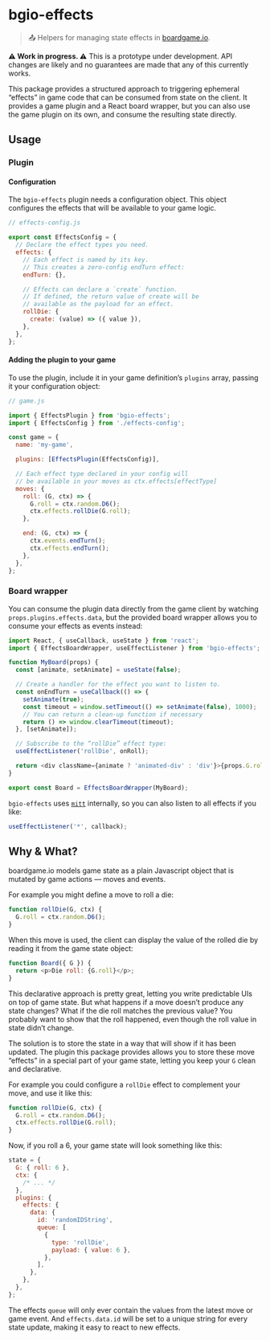 # bgio-effects

> 📤 Helpers for managing state effects in [boardgame.io][bgio].

**⚠️ Work in progress. ⚠️** This is a prototype under development. API changes are likely and no guarantees are made that any of this currently works.

This package provides a structured approach to triggering ephemeral “effects” in game code that can be consumed from state on the client. It provides a game plugin and a React board wrapper, but you can also use the game plugin on its own, and consume the resulting state directly.
<!--
## Installation

```sh
npm install --save bgio-effects
``` -->

## Usage

### Plugin

#### Configuration

The `bgio-effects` plugin needs a configuration object. This object configures the effects that will be available to your game logic.

```js
// effects-config.js

export const EffectsConfig = {
  // Declare the effect types you need.
  effects: {
    // Each effect is named by its key.
    // This creates a zero-config endTurn effect:
    endTurn: {},

    // Effects can declare a `create` function.
    // If defined, the return value of create will be
    // available as the payload for an effect.
    rollDie: {
      create: (value) => ({ value }),
    },
  },
};
```

#### Adding the plugin to your game

To use the plugin, include it in your game definition’s `plugins` array, passing it your configuration object:

```js
// game.js

import { EffectsPlugin } from 'bgio-effects';
import { EffectsConfig } from './effects-config';

const game = {
  name: 'my-game',

  plugins: [EffectsPlugin(EffectsConfig)],

  // Each effect type declared in your config will
  // be available in your moves as ctx.effects[effectType]
  moves: {
    roll: (G, ctx) => {
      G.roll = ctx.random.D6();
      ctx.effects.rollDie(G.roll);
    },

    end: (G, ctx) => {
      ctx.events.endTurn();
      ctx.effects.endTurn();
    },
  },
};
```

### Board wrapper

You can consume the plugin data directly from the game client by watching `props.plugins.effects.data`, but the provided board wrapper allows you to consume your effects as events instead:

```js
import React, { useCallback, useState } from 'react';
import { EffectsBoardWrapper, useEffectListener } from 'bgio-effects';

function MyBoard(props) {
  const [animate, setAnimate] = useState(false);

  // Create a handler for the effect you want to listen to.
  const onEndTurn = useCallback(() => {
    setAnimate(true);
    const timeout = window.setTimeout(() => setAnimate(false), 1000);
    // You can return a clean-up function if necessary
    return () => window.clearTimeout(timeout);
  }, [setAnimate]);

  // Subscribe to the “rollDie” effect type:
  useEffectListener('rollDie', onRoll);

  return <div className={animate ? 'animated-div' : 'div'}>{props.G.roll}</div>;
}

export const Board = EffectsBoardWrapper(MyBoard);
```

`bgio-effects` uses [`mitt`][mitt] internally, so you can also listen to all effects if you like:

```js
useEffectListener('*', callback);
```

## Why & What?

boardgame.io models game state as a plain Javascript object that is mutated by game actions — moves and events.

For example you might define a move to roll a die:

```js
function rollDie(G, ctx) {
  G.roll = ctx.random.D6();
}
```

When this move is used, the client can display the value of the rolled die by reading it from the game state object:

```js
function Board({ G }) {
  return <p>Die roll: {G.roll}</p>;
}
```

This declarative approach is pretty great, letting you write predictable UIs on top of game state. But what happens if a move doesn’t produce any state changes? What if the die roll matches the previous value? You probably want to show that the roll happened, even though the roll value in state didn’t change.

The solution is to store the state in a way that will show if it has been updated. The plugin this package provides allows you to store these move “effects” in a special part of your game state, letting you keep your `G` clean and declarative.

For example you could configure a `rollDie` effect to complement your move, and use it like this:

```js
function rollDie(G, ctx) {
  G.roll = ctx.random.D6();
  ctx.effects.rollDie(G.roll);
}
```

Now, if you roll a 6, your game state will look something like this:

```js
state = {
  G: { roll: 6 },
  ctx: {
    /* ... */
  },
  plugins: {
    effects: {
      data: {
        id: 'randomIDString',
        queue: [
          {
            type: 'rollDie',
            payload: { value: 6 },
          },
        ],
      },
    },
  },
};
```

The effects `queue` will only ever contain the values from the latest move or game event. And `effects.data.id` will be set to a unique string for every state update, making it easy to react to new effects.

[bgio]: https://boardgame.io/
[mitt]: https://github.com/developit/mitt
